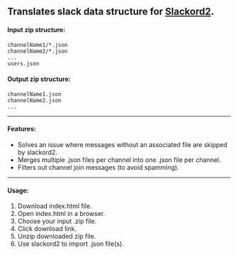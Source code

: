 
## Translates slack data structure for [Slackord2](https://github.com/thomasloupe/Slackord2).

#### Input zip structure:
	channelName1/*.json
	channelName2/*.json
	...
	users.json

#### Output zip structure:
	channelName1.json
	channelName2.json
	...

---

#### Features:
- Solves an issue where messages without an associated file are skipped by slackord2.
- Merges multiple .json files per channel into one .json file per channel.
- Filters out channel join messages (to avoid spamming).

---

#### Usage:
1. Download index.html file.
2. Open index.html in a browser.
3. Choose your input .zip file.
4. Click download link.
5. Unzip downloaded zip file.
6. Use slackord2 to import .json file(s).
